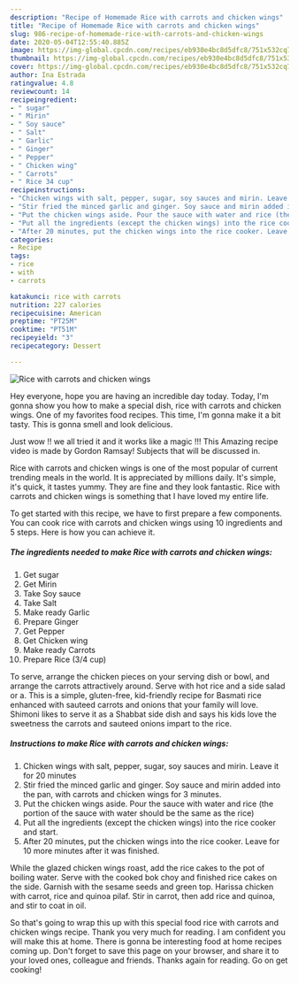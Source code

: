 ```yaml
---
description: "Recipe of Homemade Rice with carrots and chicken wings"
title: "Recipe of Homemade Rice with carrots and chicken wings"
slug: 986-recipe-of-homemade-rice-with-carrots-and-chicken-wings
date: 2020-05-04T12:55:40.885Z
image: https://img-global.cpcdn.com/recipes/eb930e4bc8d5dfc8/751x532cq70/rice-with-carrots-and-chicken-wings-recipe-main-photo.jpg
thumbnail: https://img-global.cpcdn.com/recipes/eb930e4bc8d5dfc8/751x532cq70/rice-with-carrots-and-chicken-wings-recipe-main-photo.jpg
cover: https://img-global.cpcdn.com/recipes/eb930e4bc8d5dfc8/751x532cq70/rice-with-carrots-and-chicken-wings-recipe-main-photo.jpg
author: Ina Estrada
ratingvalue: 4.8
reviewcount: 14
recipeingredient:
- " sugar"
- " Mirin"
- " Soy sauce"
- " Salt"
- " Garlic"
- " Ginger"
- " Pepper"
- " Chicken wing"
- " Carrots"
- " Rice 34 cup"
recipeinstructions:
- "Chicken wings with salt, pepper, sugar, soy sauces and mirin. Leave it for 20 minutes"
- "Stir fried the minced garlic and ginger. Soy sauce and mirin added into the pan, with carrots and chicken wings for 3 minutes."
- "Put the chicken wings aside. Pour the sauce with water and rice (the portion of the sauce with water should be the same as the rice)"
- "Put all the ingredients (except the chicken wings) into the rice cooker and start."
- "After 20 minutes, put the chicken wings into the rice cooker. Leave for 10 more minutes after it was finished."
categories:
- Recipe
tags:
- rice
- with
- carrots

katakunci: rice with carrots 
nutrition: 227 calories
recipecuisine: American
preptime: "PT25M"
cooktime: "PT51M"
recipeyield: "3"
recipecategory: Dessert

---
```



![Rice with carrots and chicken wings](https://img-global.cpcdn.com/recipes/eb930e4bc8d5dfc8/751x532cq70/rice-with-carrots-and-chicken-wings-recipe-main-photo.jpg)

Hey everyone, hope you are having an incredible day today. Today, I'm gonna show you how to make a special dish, rice with carrots and chicken wings. One of my favorites food recipes. This time, I'm gonna make it a bit tasty. This is gonna smell and look delicious.

Just wow !! we all tried it and it works like a magic !!! This Amazing recipe video is made by Gordon Ramsay! Subjects that will be discussed in.

Rice with carrots and chicken wings is one of the most popular of current trending meals in the world. It is appreciated by millions daily. It's simple, it's quick, it tastes yummy. They are fine and they look fantastic. Rice with carrots and chicken wings is something that I have loved my entire life.


To get started with this recipe, we have to first prepare a few components. You can cook rice with carrots and chicken wings using 10 ingredients and 5 steps. Here is how you can achieve it.

<!--inarticleads1-->

##### The ingredients needed to make Rice with carrots and chicken wings:

1. Get  sugar
1. Get  Mirin
1. Take  Soy sauce
1. Take  Salt
1. Make ready  Garlic
1. Prepare  Ginger
1. Get  Pepper
1. Get  Chicken wing
1. Make ready  Carrots
1. Prepare  Rice (3/4 cup)


To serve, arrange the chicken pieces on your serving dish or bowl, and arrange the carrots attractively around. Serve with hot rice and a side salad or a. This is a simple, gluten-free, kid-friendly recipe for Basmati rice enhanced with sauteed carrots and onions that your family will love. Shimoni likes to serve it as a Shabbat side dish and says his kids love the sweetness the carrots and sauteed onions impart to the rice. 

<!--inarticleads2-->

##### Instructions to make Rice with carrots and chicken wings:

1. Chicken wings with salt, pepper, sugar, soy sauces and mirin. Leave it for 20 minutes
1. Stir fried the minced garlic and ginger. Soy sauce and mirin added into the pan, with carrots and chicken wings for 3 minutes.
1. Put the chicken wings aside. Pour the sauce with water and rice (the portion of the sauce with water should be the same as the rice)
1. Put all the ingredients (except the chicken wings) into the rice cooker and start.
1. After 20 minutes, put the chicken wings into the rice cooker. Leave for 10 more minutes after it was finished.


While the glazed chicken wings roast, add the rice cakes to the pot of boiling water. Serve with the cooked bok choy and finished rice cakes on the side. Garnish with the sesame seeds and green top. Harissa chicken with carrot, rice and quinoa pilaf. Stir in carrot, then add rice and quinoa, and stir to coat in oil. 

So that's going to wrap this up with this special food rice with carrots and chicken wings recipe. Thank you very much for reading. I am confident you will make this at home. There is gonna be interesting food at home recipes coming up. Don't forget to save this page on your browser, and share it to your loved ones, colleague and friends. Thanks again for reading. Go on get cooking!
